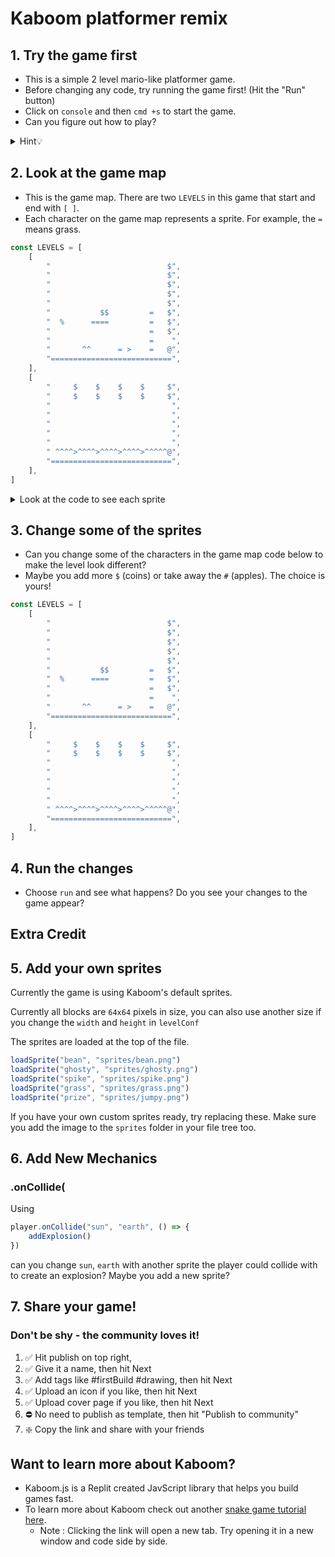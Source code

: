 # Kaboom platformer remix

## 1. Try the game first

- This is a simple 2 level mario-like platformer game. 
- Before changing any code, try running the game first! (Hit the "Run" button)
- Click on `console` and then `cmd +s` to start the game.
- Can you figure out how to play?

<details>
<summary>Hint💡</summary>
Use the space bar to jump and arrow keys to move
</details>

## 2. Look at the game map

- This is the game map. There are two `LEVELS` in this game that start and end with `[ ]`.
- Each character on the game map represents a sprite. For example, the `=` means grass.


```js
const LEVELS = [
	[
		"                          $",
		"                          $",
		"                          $",
		"                          $",
		"                          $",
		"           $$         =   $",
		"  %      ====         =   $",
		"                      =   $",
		"                      =    ",
		"       ^^      = >    =   @",
		"===========================",
	],
	[
		"     $    $    $    $     $",
		"     $    $    $    $     $",
		"                           ",
		"                           ",
		"                           ",
		"                           ",
		"                           ",
		" ^^^^>^^^^>^^^^>^^^^>^^^^^@",
		"===========================",
	],
]
```

<details><summary>Look at the code to see each sprite</summary>

```js
	// define each object as a list of components
	"=": () => [
		sprite("grass"),
		area(),
		solid(),
		origin("bot"),
	],
	"$": () => [
		sprite("coin"),
		area(),
		pos(0, -9),
		origin("bot"),
		"coin",
	],
	"%": () => [
		sprite("prize"),
		area(),
		solid(),
		origin("bot"),
		"prize",
	],
	"^": () => [
		sprite("spike"),
		area(),
		solid(),
		origin("bot"),
		"danger",
	],
	"#": () => [
		sprite("apple"),
		area(),
		origin("bot"),
		body(),
		"apple",
	],
	">": () => [
		sprite("ghosty"),
		area(),
		origin("bot"),
		body(),
		patrol(),
		"enemy",
	],
	"@": () => [
		sprite("portal"),
		area({ scale: 0.5, }),
		origin("bot"),
		pos(0, -12),
		"portal",
	],
}
```
</details>

## 3. Change some of the sprites
- Can you change some of the characters in the game map code below to make the level look different?
- Maybe you add more `$` (coins) or take away the `#` (apples). The choice is yours!

  
```js
const LEVELS = [
	[
		"                          $",
		"                          $",
		"                          $",
		"                          $",
		"                          $",
		"           $$         =   $",
		"  %      ====         =   $",
		"                      =   $",
		"                      =    ",
		"       ^^      = >    =   @",
		"===========================",
	],
	[
		"     $    $    $    $     $",
		"     $    $    $    $     $",
		"                           ",
		"                           ",
		"                           ",
		"                           ",
		"                           ",
		" ^^^^>^^^^>^^^^>^^^^>^^^^^@",
		"===========================",
	],
]
```

## 4. Run the changes
- Choose `run` and see what happens? Do you see your changes to the game appear? 

## Extra Credit
## 5. Add your own sprites

Currently the game is using Kaboom's default sprites. 

Currently all blocks are `64x64` pixels in size, you can also use another size if you change the `width` and `height` in `levelConf`

The sprites are loaded at the top of the file.

```js
loadSprite("bean", "sprites/bean.png")
loadSprite("ghosty", "sprites/ghosty.png")
loadSprite("spike", "sprites/spike.png")
loadSprite("grass", "sprites/grass.png")
loadSprite("prize", "sprites/jumpy.png")
```

If you have your own custom sprites ready, try replacing these. Make sure you add the image to the `sprites` folder in your file tree too.

## 6. Add New Mechanics

### .onCollide(
Using 
```js
player.onCollide("sun", "earth", () => {
    addExplosion()
})
```
can you change `sun`, `earth` with another sprite the player could collide with to create an explosion? Maybe you add a new sprite?

## 7. Share your game!
### Don't be shy - the community loves it! 
1. ✅ Hit publish on top right, 
2. ✅ Give it a name, then hit Next
3. ✅ Add tags like #firstBuild #drawing, then hit Next
4. ✅ Upload an icon if you like, then hit Next
5. ✅ Upload cover page if you like, then hit Next
6. ⛔️ No need to publish as template, then hit "Publish to community"
7. ❇️ Copy the link and share with your friends

## Want to learn more about Kaboom?
- Kaboom.js is a Replit created JavScript library that helps you build games fast.
- To learn more about Kaboom check out another [snake game tutorial here](https://docs.replit.com/tutorials/build-snake-with-kaboom).
  - Note : Clicking the link will open a new tab. Try opening it in a new window and code side by side.